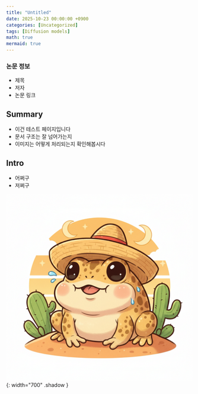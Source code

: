```yaml
---
title: "Untitled"
date: 2025-10-23 00:00:00 +0900
categories: [Uncategorized]
tags: [Diffusion models]
math: true
mermaid: true
---
```



### 논문 정보

- 제목
- 저자
- 논문 링크

## Summary

- 이건 테스트 페이지입니다
- 문서 구조는 잘 넘어가는지
- 이미지는 어떻게 처리되는지 확인해봅시다

## Intro

- 어쩌구
- 저쩌구

![image.png](/assets/img/posts/2025/untitled-1.png){: width="700" .shadow }

